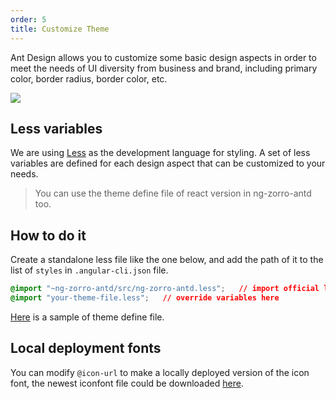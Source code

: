```yaml
---
order: 5
title: Customize Theme
---
```


Ant Design allows you to customize some basic design aspects in order to meet the needs of UI diversity from business and brand, including primary color, border radius, border color, etc.

![](https://zos.alipayobjects.com/rmsportal/zTFoszBtDODhXfLAazfSpYbSLSEeytoG.png)

## Less variables

We are using [Less](http://lesscss.org/) as the development language for styling. A set of less variables are defined for each design aspect that can be customized to your needs.

> You can use the theme define file of react version in ng-zorro-antd too.

## How to do it

Create a standalone less file like the one below, and add the path of it to the list of `styles` in `.angular-cli.json` file.

```css
@import "~ng-zorro-antd/src/ng-zorro-antd.less";   // import official less entry file
@import "your-theme-file.less";   // override variables here
```

[Here](https://github.com/NG-ZORRO/ng-zorro-antd/blob/master/site_scripts/_site/src/theme.less) is a sample of theme define file.


## Local deployment fonts

You can modify `@icon-url` to make a locally deployed version of the icon font, the newest iconfont file could be downloaded [here](https://github.com/ant-design/ant-design/releases/download/resource/iconfont-3.x.zip).
